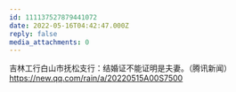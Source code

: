 ```yaml
---
id: 111137527879441072
date: 2022-05-16T04:42:47.000Z
reply: false
media_attachments: 0
---
```


吉林工行白山市抚松支行：结婚证不能证明是夫妻。（腾讯新闻）https://new.qq.com/rain/a/20220515A00S7500 

